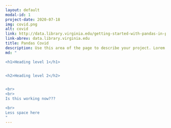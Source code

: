 ```yaml
---
layout: default
modal-id: 1
project-date: 2020-07-18
img: covid.png
alt: covid
link: http://data.library.virginia.edu/getting-started-with-pandas-in-python/
link-abrev: data.library.virginia.edu
title: Pandas Covid
description: Use this area of the page to describe your project. Lorem ipsum dolor sit amet, consectetur adipisicing elit. Mollitia neque assumenda ipsam nihil, molestias magnam, recusandae quos quis inventore quisquam velit asperiores, vitae? Reprehenderit soluta, eos quod consequuntur itaque. Nam. Have changes been made yet?
md: "

<h1>Heading level 1</h1>


<h2>Heading level 2</h2>


<br>
<br>
Is this working now???

<br>
Less space here
"
---
```

